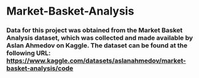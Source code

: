 # Market-Basket-Analysis

### Data for this project was obtained from the Market Basket Analysis dataset, which was collected and made available by Aslan Ahmedov on Kaggle. The dataset can be found at the following URL: https://www.kaggle.com/datasets/aslanahmedov/market-basket-analysis/code
